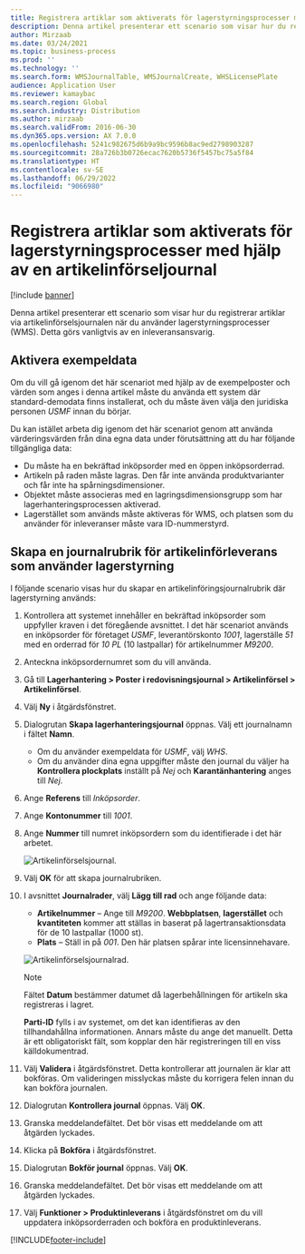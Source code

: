 ```yaml
---
title: Registrera artiklar som aktiverats för lagerstyrningsprocesser med hjälp av en artikelinförseljournal
description: Denna artikel presenterar ett scenario som visar hur du registrerar artiklar via artikelinförselsjournalen när du använder lagerstyrningsprocesser (WMS).
author: Mirzaab
ms.date: 03/24/2021
ms.topic: business-process
ms.prod: ''
ms.technology: ''
ms.search.form: WMSJournalTable, WMSJournalCreate, WHSLicensePlate
audience: Application User
ms.reviewer: kamaybac
ms.search.region: Global
ms.search.industry: Distribution
ms.author: mirzaab
ms.search.validFrom: 2016-06-30
ms.dyn365.ops.version: AX 7.0.0
ms.openlocfilehash: 5241c982675d6b9a9bc9596b8ac9ed2798903287
ms.sourcegitcommit: 28a726b3b0726ecac7620b5736f5457bc75a5f84
ms.translationtype: HT
ms.contentlocale: sv-SE
ms.lasthandoff: 06/29/2022
ms.locfileid: "9066980"
---
```

# <a name="register-items-enabled-for-warehouse-management-processes-using-an-item-arrival-journal"></a>Registrera artiklar som aktiverats för lagerstyrningsprocesser med hjälp av en artikelinförseljournal

[!include [banner](../../includes/banner.md)]

Denna artikel presenterar ett scenario som visar hur du registrerar artiklar via artikelinförselsjournalen när du använder lagerstyrningsprocesser (WMS). Detta görs vanligtvis av en inleveransansvarig.

## <a name="enable-sample-data"></a>Aktivera exempeldata

Om du vill gå igenom det här scenariot med hjälp av de exempelposter och värden som anges i denna artikel måste du använda ett system där standard-demodata finns installerat, och du måste även välja den juridiska personen *USMF* innan du börjar.

Du kan istället arbeta dig igenom det här scenariot genom att använda värderingsvärden från dina egna data under förutsättning att du har följande tillgängliga data:

- Du måste ha en bekräftad inköpsorder med en öppen inköpsorderrad.
- Artikeln på raden måste lagras. Den får inte använda produktvarianter och får inte ha spårningsdimensioner.
- Objektet måste associeras med en lagringsdimensionsgrupp som har lagerhanteringsprocessen aktiverad.
- Lagerstället som används måste aktiveras för WMS, och platsen som du använder för inleveranser måste vara ID-nummerstyrd.

## <a name="create-an-item-arrival-journal-header-that-uses-warehouse-management"></a>Skapa en journalrubrik för artikelinförleverans som använder lagerstyrning

I följande scenario visas hur du skapar en artikelinföringsjournalrubrik där lagerstyrning används:

1. Kontrollera att systemet innehåller en bekräftad inköpsorder som uppfyller kraven i det föregående avsnittet. I det här scenariot används en inköpsorder för företaget *USMF*, leverantörskonto *1001*, lagerställe *51* med en orderrad för *10 PL* (10 lastpallar) för artikelnummer *M9200*.
1. Anteckna inköpsordernumret som du vill använda.
1. Gå till **Lagerhantering \> Poster i redovisningsjournal \> Artikelinförsel \> Artikelinförsel**.
1. Välj **Ny** i åtgärdsfönstret.
1. Dialogrutan **Skapa lagerhanteringsjournal** öppnas. Välj ett journalnamn i fältet **Namn**.
    - Om du använder exempeldata för *USMF*, välj *WHS*.
    - Om du använder dina egna uppgifter måste den journal du väljer ha **Kontrollera plockplats** inställt på *Nej* och **Karantänhantering** anges till *Nej*.
1. Ange **Referens** till *Inköpsorder*.
1. Ange **Kontonummer** till *1001*.
1. Ange **Nummer** till numret inköpsordern som du identifierade i det här arbetet.

    ![Artikelinförselsjournal.](../media/item-arrival-journal-header.png "Artikelinförseljournal")

1. Välj **OK** för att skapa journalrubriken.
1. I avsnittet **Journalrader**, välj **Lägg till rad** och ange följande data:
    - **Artikelnummer** – Ange till *M9200*. **Webbplatsen**, **lagerstället** och **kvantiteten** kommer att ställas in baserat på lagertransaktionsdata för de 10 lastpallar (1000 st).
    - **Plats** – Ställ in på *001*. Den här platsen spårar inte licensinnehavare.

    ![Artikelinförselsjournalrad.](../media/item-arrival-journal-line.png "Artikelinförseljournalrad")

    > [!NOTE]
    > Fältet **Datum** bestämmer datumet då lagerbehållningen för artikeln ska registreras i lagret.  
    >
    > **Parti-ID** fylls i av systemet, om det kan identifieras av den tillhandahållna informationen. Annars måste du ange det manuellt. Detta är ett obligatoriskt fält, som kopplar den här registreringen till en viss källdokumentrad.  

1. Välj **Validera** i åtgärdsfönstret. Detta kontrollerar att journalen är klar att bokföras. Om valideringen misslyckas måste du korrigera felen innan du kan bokföra journalen.  
1. Dialogrutan **Kontrollera journal** öppnas. Välj **OK**.
1. Granska meddelandefältet. Det bör visas ett meddelande om att åtgärden lyckades.  
1. Klicka på **Bokföra** i åtgärdsfönstret.
1. Dialogrutan **Bokför journal** öppnas. Välj **OK**.
1. Granska meddelandefältet. Det bör visas ett meddelande om att åtgärden lyckades.
1. Välj **Funktioner > Produktinleverans** i åtgärdsfönstret om du vill uppdatera inköpsorderraden och bokföra en produktinleverans.


[!INCLUDE[footer-include](../../../includes/footer-banner.md)]

